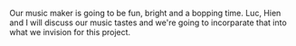 Our music maker is going to be fun, bright and a bopping time. Luc, Hien and I will discuss our music tastes and we're going to incorparate that into what we invision for this project. 
